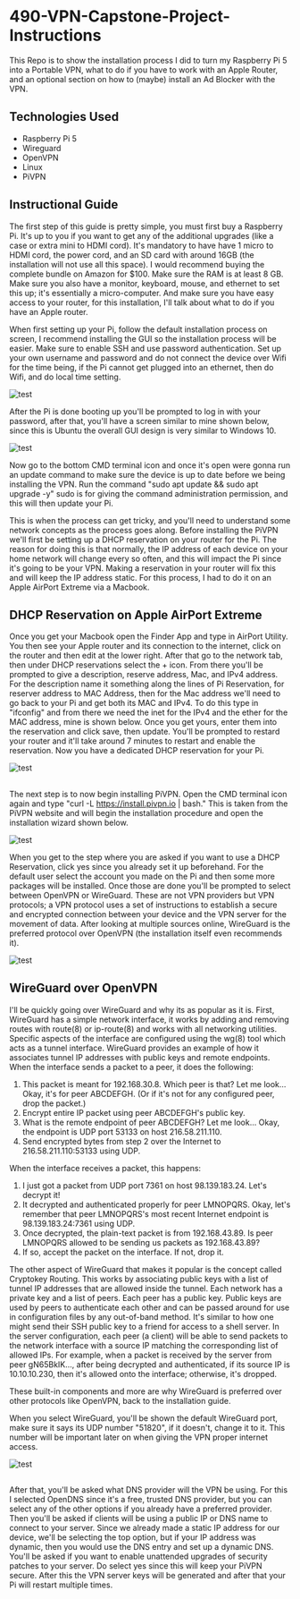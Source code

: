# 490-VPN-Capstone-Project-Instructions

This Repo is to show the installation process I did to turn my Raspberry Pi 5 into a Portable VPN, what to do if you have to work with an Apple Router, and an optional section on how to (maybe) install an Ad Blocker with the VPN.

## Technologies Used

- Raspberry Pi 5
- Wireguard
- OpenVPN
- Linux
- PiVPN

## Instructional Guide
The first step of this guide is pretty simple, you must first buy a Raspberry Pi. It's up to you if you want to get any of the additional upgrades (like a case or extra mini to HDMI cord). It's mandatory to have have 1 micro to HDMI cord, the power cord, and an SD card with around 16GB (the installation will not use all this space). I would recommend buying the complete bundle on Amazon for $100. Make sure the RAM is at least 8 GB. Make sure you also have a monitor, keyboard, mouse, and ethernet to set this up; it's essentially a micro-computer. And make sure you have easy access to your router, for this installation, I'll talk about what to do if you have an Apple router.

When first setting up your Pi, follow the default installation process on screen, I recommend installing the GUI so the installation process will be easier. Make sure to enable SSH and use password authentication. Set up your own username and password and do not connect the device over Wifi for the time being, if the Pi cannot get plugged into an ethernet, then do Wifi, and do local time setting. 

![test](https://imgur.com/7WSuqW2.png)

After the Pi is done booting up you'll be prompted to log in with your password, after that, you'll have a screen similar to mine shown below, since this is Ubuntu the overall GUI design is very similar to Windows 10.

![test](https://imgur.com/7eDt5cZ.png)

Now go to the bottom CMD terminal icon and once it's open were gonna run an update command to make sure the device is up to date before we being installing the VPN. Run the command "sudo apt update && sudo apt upgrade -y" sudo is for giving the command administration permission, and this will then update your Pi.

This is when the process can get tricky, and you'll need to understand some network concepts as the process goes along. Before installing the PiVPN we'll first be setting up a DHCP reservation on your router for the Pi. The reason for doing this is that normally, the IP address of each device on your home network will change every so often, and this will impact the Pi since it's going to be your VPN. Making a reservation in your router will fix this and will keep the IP address static. For this process, I had to do it on an Apple AirPort Extreme via a Macbook. 

## DHCP Reservation on Apple AirPort Extreme

Once you get your Macbook open the Finder App and type in AirPort Utility. You then see your Apple router and its connection to the internet, click on the router and then edit at the lower right. After that go to the network tab, then under DHCP reservations select the + icon. From there you'll be prompted to give a description, reserve address, Mac, and IPv4 address. For the description name it something along the lines of Pi Reservation, for reserver address to MAC Address, then for the Mac address we'll need to go back to your Pi and get both its MAC and IPv4. To do this type in "ifconfig" and from there we need the inet for the IPv4 and the ether for the MAC address, mine is shown below. Once you get yours, enter them into the reservation and click save, then update. You'll be prompted to restard your router and it'll take around 7 minutes to restart and enable the reservation. Now you have a dedicated DHCP reservation for your Pi.

![test](https://imgur.com/Kc8cijS.png)

##

The next step is to now begin installing PiVPN. Open the CMD terminal icon again and type "curl -L https://install.pivpn.io | bash." This is taken from the PiVPN website and will begin the installation procedure and open the installation wizard shown below. 

![test](https://imgur.com/SDX7vcQ.png)

When you get to the step where you are asked if you want to use a DHCP Reservation, click yes since you already set it up beforehand. For the default user select the account you made on the Pi and then some more packages will be installed. Once those are done you'll be prompted to select between OpenVPN or WireGuard. These are not VPN providers but VPN protocols; a VPN protocol uses a set of instructions to establish a secure and encrypted connection between your device and the VPN server for the movement of data. After looking at multiple sources online, WireGuard is the preferred protocol over OpenVPN (the installation itself even recommends it). 

![test](https://imgur.com/V3V1f1y.png)


## WireGuard over OpenVPN

I'll be quickly going over WireGuard and why its as popular as it is. First, WireGuard has a simple network interface, it works by adding and removing routes with route(8) or ip-route(8) and works with all networking utilities. Specific aspects of the interface are configured using the wg(8) tool which acts as a tunnel interface. WireGuard provides an example of how it associates tunnel IP addresses with public keys and remote endpoints. When the interface sends a packet to a peer, it does the following:

1. This packet is meant for 192.168.30.8. Which peer is that? Let me look... Okay, it's for peer ABCDEFGH. (Or if it's not for any configured peer, drop the packet.)
2. Encrypt entire IP packet using peer ABCDEFGH's public key.
3. What is the remote endpoint of peer ABCDEFGH? Let me look... Okay, the endpoint is UDP port 53133 on host 216.58.211.110.
4. Send encrypted bytes from step 2 over the Internet to 216.58.211.110:53133 using UDP.

When the interface receives a packet, this happens:

1. I just got a packet from UDP port 7361 on host 98.139.183.24. Let's decrypt it!
2. It decrypted and authenticated properly for peer LMNOPQRS. Okay, let's remember that peer LMNOPQRS's most recent Internet endpoint is 98.139.183.24:7361 using UDP.
3. Once decrypted, the plain-text packet is from 192.168.43.89. Is peer LMNOPQRS allowed to be sending us packets as 192.168.43.89?
4. If so, accept the packet on the interface. If not, drop it.

The other aspect of WireGuard that makes it popular is the concept called Cryptokey Routing. This works by associating public keys with a list of tunnel IP addresses that are allowed inside the tunnel. Each network has a private key and a list of peers. Each peer has a public key. Public keys are used by peers to authenticate each other and can be passed around for use in configuration files by any out-of-band method. It's similar to how one might send their SSH public key to a friend for access to a shell server. In the server configuration, each peer (a client) will be able to send packets to the network interface with a source IP matching the corresponding list of allowed IPs. For example, when a packet is received by the server from peer gN65BkIK..., after being decrypted and authenticated, if its source IP is 10.10.10.230, then it's allowed onto the interface; otherwise, it's dropped.

These built-in components and more are why WireGuard is preferred over other protocols like OpenVPN, back to the installation guide.

When you select WireGuard, you'll be shown the default WireGuard port, make sure it says its UDP number "51820", if it doesn't, change it to it. This number will be important later on when giving the VPN proper internet access.

![test](https://imgur.com/6XWQwiw.png)

##

After that, you'll be asked what DNS provider will the VPN be using. For this I selected OpenDNS since it's a free, trusted DNS provider, but you can select any of the other options if you already have a preferred provider. Then you'll be asked if clients will be using a public IP or DNS name to connect to your server. Since we already made a static IP address for our device, we'll be selecting the top option, but if your IP address was dynamic, then you would use the DNS entry and set up a dynamic DNS. You'll be asked if you want to enable unattended upgrades of security patches to your server. Do select yes since this will keep your PiVPN secure. After this the VPN server keys will be generated and after that your Pi will restart multiple times.



